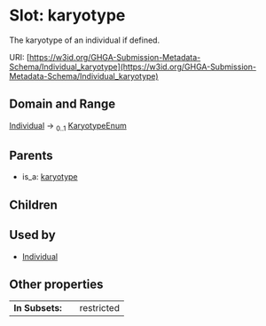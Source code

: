 
# Slot: karyotype


The karyotype of an individual if defined.

URI: [https://w3id.org/GHGA-Submission-Metadata-Schema/Individual_karyotype](https://w3id.org/GHGA-Submission-Metadata-Schema/Individual_karyotype)


## Domain and Range

[Individual](Individual.md) &#8594;  <sub>0..1</sub> [KaryotypeEnum](KaryotypeEnum.md)

## Parents

 *  is_a: [karyotype](karyotype.md)

## Children


## Used by

 * [Individual](Individual.md)

## Other properties

|  |  |  |
| --- | --- | --- |
| **In Subsets:** | | restricted |

